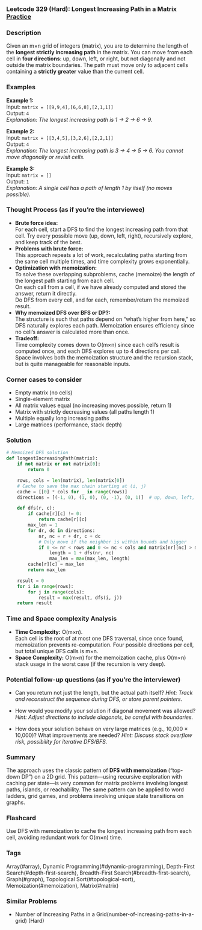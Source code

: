 ### Leetcode 329 (Hard): Longest Increasing Path in a Matrix [Practice](https://leetcode.com/problems/longest-increasing-path-in-a-matrix)

### Description  
Given an m×n grid of integers (matrix), you are to determine the length of the **longest strictly increasing path** in the matrix. You can move from each cell in **four directions**: up, down, left, or right, but not diagonally and not outside the matrix boundaries. The path must move only to adjacent cells containing a **strictly greater** value than the current cell.

### Examples  

**Example 1:**  
Input: `matrix = [[9,9,4],[6,6,8],[2,1,1]]`  
Output: `4`  
*Explanation: The longest increasing path is 1 → 2 → 6 → 9.*

**Example 2:**  
Input: `matrix = [[3,4,5],[3,2,6],[2,2,1]]`  
Output: `4`  
*Explanation: The longest increasing path is 3 → 4 → 5 → 6. You cannot move diagonally or revisit cells.*

**Example 3:**  
Input: `matrix = []`  
Output: `1`  
*Explanation: A single cell has a path of length 1 by itself (no moves possible).*

### Thought Process (as if you’re the interviewee)  
- **Brute force idea:**  
  For each cell, start a DFS to find the longest increasing path from that cell. Try every possible move (up, down, left, right), recursively explore, and keep track of the best.
- **Problems with brute force:**  
  This approach repeats a lot of work, recalculating paths starting from the same cell multiple times, and time complexity grows exponentially.
- **Optimization with memoization:**  
  To solve these overlapping subproblems, cache (memoize) the length of the longest path starting from each cell.  
  On each call from a cell, if we have already computed and stored the answer, return it directly.  
  Do DFS from every cell, and for each, remember/return the memoized result.
- **Why memoized DFS over BFS or DP?:**  
  The structure is such that paths depend on “what’s higher from here,” so DFS naturally explores each path. Memoization ensures efficiency since no cell’s answer is calculated more than once.
- **Tradeoff:**  
  Time complexity comes down to O(m×n) since each cell’s result is computed once, and each DFS explores up to 4 directions per call.  
  Space involves both the memoization structure and the recursion stack, but is quite manageable for reasonable inputs.

### Corner cases to consider  
- Empty matrix (no cells)
- Single-element matrix
- All matrix values equal (no increasing moves possible, return 1)
- Matrix with strictly decreasing values (all paths length 1)
- Multiple equally long increasing paths
- Large matrices (performance, stack depth)

### Solution

```python
# Memoized DFS solution
def longestIncreasingPath(matrix):
    if not matrix or not matrix[0]:
        return 0

    rows, cols = len(matrix), len(matrix[0])
    # Cache to save the max chain starting at (i, j)
    cache = [[0] * cols for _ in range(rows)]
    directions = [(-1, 0), (1, 0), (0, -1), (0, 1)]  # up, down, left, right

    def dfs(r, c):
        if cache[r][c] != 0:
            return cache[r][c]
        max_len = 1
        for dr, dc in directions:
            nr, nc = r + dr, c + dc
            # Only move if the neighbor is within bounds and bigger
            if 0 <= nr < rows and 0 <= nc < cols and matrix[nr][nc] > matrix[r][c]:
                length = 1 + dfs(nr, nc)
                max_len = max(max_len, length)
        cache[r][c] = max_len
        return max_len

    result = 0
    for i in range(rows):
        for j in range(cols):
            result = max(result, dfs(i, j))
    return result
```

### Time and Space complexity Analysis  

- **Time Complexity:** O(m×n).  
  Each cell is the root of at most one DFS traversal, since once found, memoization prevents re-computation. Four possible directions per cell, but total unique DFS calls is m×n.
- **Space Complexity:** O(m×n) for the memoization cache, plus O(m×n) stack usage in the worst case (if the recursion is very deep).

### Potential follow-up questions (as if you’re the interviewer)  

- Can you return not just the length, but the actual path itself?
  *Hint: Track and reconstruct the sequence during DFS, or store parent pointers.*

- How would you modify your solution if diagonal movement was allowed?
  *Hint: Adjust directions to include diagonals, be careful with boundaries.*

- How does your solution behave on very large matrices (e.g., 10,000 × 10,000)? What improvements are needed?
  *Hint: Discuss stack overflow risk, possibility for iterative DFS/BFS.*

### Summary
The approach uses the classic pattern of **DFS with memoization** (“top-down DP”) on a 2D grid. This pattern—using recursive exploration with caching per state—is very common for matrix problems involving longest paths, islands, or reachability. The same pattern can be applied to word ladders, grid games, and problems involving unique state transitions on graphs.


### Flashcard
Use DFS with memoization to cache the longest increasing path from each cell, avoiding redundant work for O(m×n) time.

### Tags
Array(#array), Dynamic Programming(#dynamic-programming), Depth-First Search(#depth-first-search), Breadth-First Search(#breadth-first-search), Graph(#graph), Topological Sort(#topological-sort), Memoization(#memoization), Matrix(#matrix)

### Similar Problems
- Number of Increasing Paths in a Grid(number-of-increasing-paths-in-a-grid) (Hard)